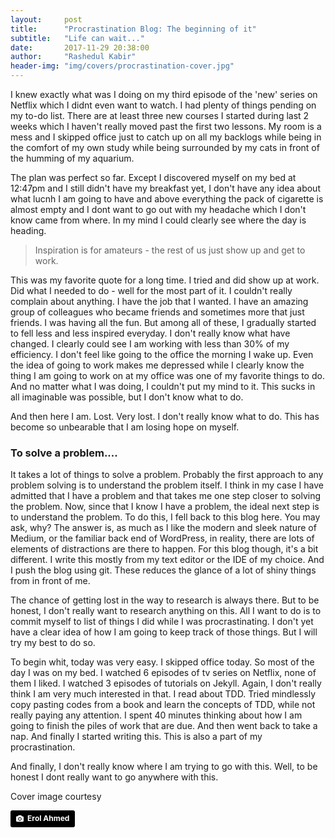 ```yaml
---
layout:     post
title:      "Procrastination Blog: The beginning of it"
subtitle:   "Life can wait..."
date:       2017-11-29 20:38:00
author:     "Rashedul Kabir"
header-img: "img/covers/procrastination-cover.jpg"
---
```


<p>I knew exactly what was I doing on my third episode of the 'new' series on Netflix which I didnt even want to watch.
I had plenty of things pending on my to-do list. There are at least three new courses I started during last 2 weeks which I haven't really moved
past the first two lessons. My room is a mess and I skipped office just to catch up on all my backlogs while being in the comfort of my own study while being
surrounded by my cats in front of the humming of my aquarium. </p>

<p>The plan was perfect so far. Except I discovered myself on my bed at 12:47pm and I still didn't have my breakfast yet, I don't have any idea about what lucnh I am going to have
and above everything the pack of cigarette is almost empty and I dont want to go out with my headache which I don't know came from where.
In my mind I could clearly see where the day is heading.</p>

<blockquote>Inspiration is for amateurs - the rest of us just show up and get to work. </blockquote>
<p>This was my favorite quote for a long time. I tried and did show up at work. Did what I needed to do - well for the most part of it. I couldn't really complain about anything. I have the job that I wanted.
I have an amazing group of colleagues who became friends and sometimes more that just friends. I was having all the fun. But among all of these, I gradually started to fell less and less inspired everyday.
I don't really know what have changed. I clearly could see I am working with less than 30% of my efficiency. I don't feel like going to the office the morning I wake up. Even the idea of going to work makes me depressed while
I clearly know the thing I am going to work on at my office was one of my favorite things to do. And no matter what I was doing, I couldn't put my mind to it. This sucks in all imaginable was possible, but I don't know what to do.</p>

<p>And then here I am. Lost. Very lost. I don't really know what to do. This has become so unbearable that I am losing hope on myself.</p>

<h3>To solve a problem....</h3>

<p>It takes a lot of things to solve a problem. Probably the first approach to any problem solving is to understand the problem itself. I think in my case I have admitted that I have a problem and that takes me one step closer to solving the
problem. Now, since that I know I have a problem, the ideal next step is to understand the problem. To do this, I fell back to this blog here. You may ask, why? The answer is, as much as I like the modern and sleek nature of Medium, or the familiar
back end of WordPress, in reality, there are lots of elements of distractions are there to happen. For this blog though, it's a bit different. I write this mostly from my text editor or the IDE of my choice. And I push the blog using git.
These reduces the glance of a lot of shiny things from in front of me.</p>

<p>The chance of getting lost in the way to research is always there. But to be honest, I don't really want to research anything on this. All I want to do is to commit myself to list of things I did while I was procrastinating. I don't yet have a clear idea of how I am going to
keep track of those things. But I will try my best to do so.</p>

<p>To begin whit, today was very easy. I skipped office today. So most of the day I was on my bed. I watched 6 episodes of tv series on Netflix, none of them I liked.
I watched 3 episodes of tutorials on Jekyll. Again, I don't really think I am very much interested in that. I read about TDD. Tried mindlessly copy pasting codes from a book
and learn the concepts of TDD, while not really paying any attention. I spent 40 minutes thinking about how I am going to finish the piles of work that are due. And then went back to
take a nap. And finally I started writing this. This is also a part of my procrastination.</p>

<p>And finally, I don't really know where I am trying to go with this. Well, to be honest I dont really want to go anywhere with this.</p>


<p>Cover image courtesy</p>
<a style="background-color:black;color:white;text-decoration:none;padding:4px 6px;font-family:-apple-system, BlinkMacSystemFont, &quot;San Francisco&quot;, &quot;Helvetica Neue&quot;, Helvetica, Ubuntu, Roboto, Noto, &quot;Segoe UI&quot;, Arial, sans-serif;font-size:12px;font-weight:bold;line-height:1.2;display:inline-block;border-radius:3px;" href="https://unsplash.com/@erol?utm_medium=referral&amp;utm_campaign=photographer-credit&amp;utm_content=creditBadge" target="_blank" rel="noopener noreferrer" title="Download free do whatever you want high-resolution photos from Erol Ahmed"><span style="display:inline-block;padding:2px 3px;"><svg xmlns="http://www.w3.org/2000/svg" style="height:12px;width:auto;position:relative;vertical-align:middle;top:-1px;fill:white;" viewBox="0 0 32 32"><title></title><path d="M20.8 18.1c0 2.7-2.2 4.8-4.8 4.8s-4.8-2.1-4.8-4.8c0-2.7 2.2-4.8 4.8-4.8 2.7.1 4.8 2.2 4.8 4.8zm11.2-7.4v14.9c0 2.3-1.9 4.3-4.3 4.3h-23.4c-2.4 0-4.3-1.9-4.3-4.3v-15c0-2.3 1.9-4.3 4.3-4.3h3.7l.8-2.3c.4-1.1 1.7-2 2.9-2h8.6c1.2 0 2.5.9 2.9 2l.8 2.4h3.7c2.4 0 4.3 1.9 4.3 4.3zm-8.6 7.5c0-4.1-3.3-7.5-7.5-7.5-4.1 0-7.5 3.4-7.5 7.5s3.3 7.5 7.5 7.5c4.2-.1 7.5-3.4 7.5-7.5z"></path></svg></span><span style="display:inline-block;padding:2px 3px;">Erol Ahmed</span></a>